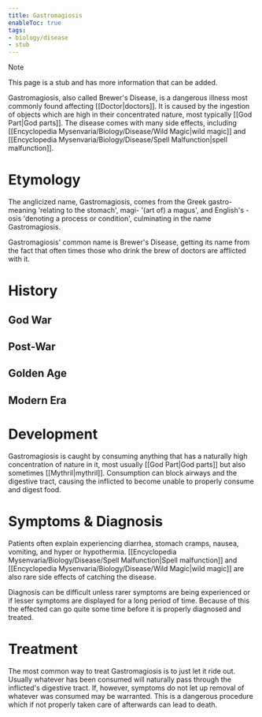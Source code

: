 ```yaml
---
title: Gastromagiosis
enableToc: true
tags:
- biology/disease
- stub
---
```


> [!note]
> This page is a stub and has more information that can be added.


Gastromagiosis, also called Brewer's Disease, is a dangerous illness most commonly found affecting [[Doctor|doctors]]. It is caused by the ingestion of objects which are high in their concentrated nature, most typically [[God Part|God parts]]. The disease comes with many side effects, including [[Encyclopedia Mysenvaria/Biology/Disease/Wild Magic|wild magic]] and [[Encyclopedia Mysenvaria/Biology/Disease/Spell Malfunction|spell malfunction]].

# Etymology
The anglicized name, Gastromagiosis, comes from the Greek gastro- meaning 'relating to the stomach', magi- '(art of) a magus', and English's -osis 'denoting a process or condition', culminating in the name Gastromagiosis.

Gastromagiosis' common name is Brewer's Disease, getting its name from the fact that often times those who drink the brew of doctors are afflicted with it.

# History
## God War

## Post-War

## Golden Age

## Modern Era

# Development
Gastromagiosis is caught by consuming anything that has a naturally high concentration of nature in it, most usually [[God Part|God parts]] but also sometimes [[Mythril|mythril]]. Consumption can block airways and the digestive tract, causing the inflicted to become unable to properly consume and digest food.

# Symptoms & Diagnosis
Patients often explain experiencing diarrhea, stomach cramps, nausea, vomiting, and hyper or hypothermia. [[Encyclopedia Mysenvaria/Biology/Disease/Spell Malfunction|Spell malfunction]] and [[Encyclopedia Mysenvaria/Biology/Disease/Wild Magic|wild magic]] are also rare side effects of catching the disease.

Diagnosis can be difficult unless rarer symptoms are being experienced or if lesser symptoms are displayed for a long period of time. Because of this the effected can go quite some time before it is properly diagnosed and treated.

# Treatment
The most common way to treat Gastromagiosis is to just let it ride out. Usually whatever has been consumed  will naturally pass through the inflicted's digestive tract. If, however, symptoms do not let up removal of whatever was consumed may be warranted. This is a dangerous procedure which if not properly taken care of afterwards can lead to death.